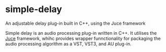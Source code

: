 # simple-delay
An adjustable delay plug-in built in C++, using the Juce framework

Simple delay is an audio processing plug-in written in C++. It utilises the <a href="http://www.juce.com">Juce</a> framework, whihc provides wrapper funnctionality for packaging the audio processing algorithm as a VST, VST3, and AU plug-in.
